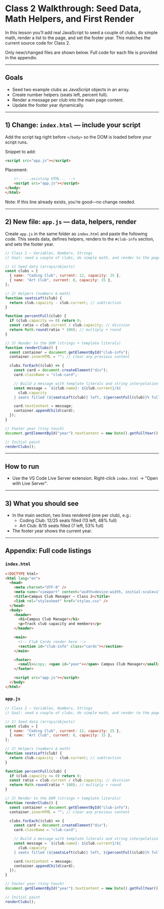 # Class 2 Walkthrough: Seed Data, Math Helpers, and First Render

In this lesson you’ll add real JavaScript to seed a couple of clubs, do simple math, render a list to the page, and set the footer year. This matches the current source code for Class 2.

Only new/changed files are shown below. Full code for each file is provided in the appendix.

---

## Goals

- Seed two example clubs as JavaScript objects in an array.
- Create number helpers (seats left, percent full).
- Render a message per club into the main page content.
- Update the footer year dynamically.

---

## 1) Change: `index.html` — include your script

Add the script tag right before `</body>` so the DOM is loaded before your script runs.

Snippet to add:

```html
<script src="app.js"></script>
```

Placement:

```html
	<!-- ...existing HTML... -->
	<script src="app.js"></script>
</body>
</html>
```

Note: If this line already exists, you’re good—no change needed.

---

## 2) New file: `app.js` — data, helpers, render

Create `app.js` in the same folder as `index.html` and paste the following code. This seeds data, defines helpers, renders to the `#club-info` section, and sets the footer year.

```js
// Class 2 — Variables, Numbers, Strings
// Goal: seed a couple of clubs, do simple math, and render to the page.

// 1) Seed data (arrays/objects)
const clubs = [
  { name: "Coding Club", current: 12, capacity: 25 },
  { name: "Art Club", current: 8, capacity: 15 },
];

// 2) Helpers (numbers & math)
function seatsLeft(club) {
  return club.capacity - club.current; // subtraction
}

function percentFull(club) {
  if (club.capacity <= 0) return 0;
  const ratio = club.current / club.capacity; // division
  return Math.round(ratio * 100); // multiply + round
}

// 3) Render to the DOM (strings + template literals)
function renderClubs() {
  const container = document.getElementById("club-info");
  container.innerHTML = ""; // clear any previous content

  clubs.forEach((club) => {
    const card = document.createElement("div");
    card.className = "club-card";

    // Build a message with template literals and string interpolation
    const message = `${club.name}: ${club.current}/${
      club.capacity
    } seats filled (${seatsLeft(club)} left, ${percentFull(club)}% full)`;

    card.textContent = message;
    container.appendChild(card);
  });
}

// Footer year (tiny touch)
document.getElementById("year").textContent = new Date().getFullYear();

// Initial paint
renderClubs();
```

---

## How to run

- Use the VS Code Live Server extension. Right-click `index.html` → "Open with Live Server".

---

## 3) What you should see

- In the main section, two lines rendered (one per club), e.g.:
  - Coding Club: 12/25 seats filled (13 left, 48% full)
  - Art Club: 8/15 seats filled (7 left, 53% full)
- The footer year shows the current year.

---

## Appendix: Full code listings

### `index.html`

```html
<!DOCTYPE html>
<html lang="en">
  <head>
    <meta charset="UTF-8" />
    <meta name="viewport" content="width=device-width, initial-scale=1" />
    <title>Campus Club Manager — Class 2</title>
    <link rel="stylesheet" href="styles.css" />
  </head>
  <body>
    <header>
      <h1>Campus Club Manager</h1>
      <p>Track club capacity and members</p>
    </header>

    <main>
      <!-- Club Cards render here -->
      <section id="club-info" class="cards"></section>
    </main>

    <footer>
      <small>&copy; <span id="year"></span> Campus Club Manager</small>
    </footer>

    <script src="app.js"></script>
  </body>
</html>
```

### `app.js`

```js
// Class 2 — Variables, Numbers, Strings
// Goal: seed a couple of clubs, do simple math, and render to the page.

// 1) Seed data (arrays/objects)
const clubs = [
  { name: "Coding Club", current: 12, capacity: 25 },
  { name: "Art Club", current: 8, capacity: 15 },
];

// 2) Helpers (numbers & math)
function seatsLeft(club) {
  return club.capacity - club.current; // subtraction
}

function percentFull(club) {
  if (club.capacity <= 0) return 0;
  const ratio = club.current / club.capacity; // division
  return Math.round(ratio * 100); // multiply + round
}

// 3) Render to the DOM (strings + template literals)
function renderClubs() {
  const container = document.getElementById("club-info");
  container.innerHTML = ""; // clear any previous content

  clubs.forEach((club) => {
    const card = document.createElement("div");
    card.className = "club-card";

    // Build a message with template literals and string interpolation
    const message = `${club.name}: ${club.current}/${
      club.capacity
    } seats filled (${seatsLeft(club)} left, ${percentFull(club)}% full)`;

    card.textContent = message;
    container.appendChild(card);
  });
}

// Footer year (tiny touch)
document.getElementById("year").textContent = new Date().getFullYear();

// Initial paint
renderClubs();
```

